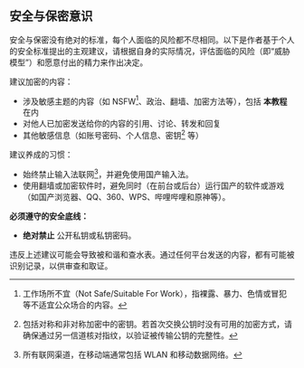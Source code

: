 ## 安全与保密意识

安全与保密没有绝对的标准，每个人面临的风险都不尽相同。以下是作者基于个人的安全标准提出的主观建议，请根据自身的实际情况，评估面临的风险（即“威胁模型”）和愿意付出的精力来作出决定。

建议加密的内容：

- 涉及敏感主题的内容（如 NSFW[^nsfw]、政治、翻墙、加密方法等），包括 **本教程** 在内
- 对他人已加密发送给你的内容的引用、讨论、转发和回复
- 其他敏感信息（如账号密码、个人信息、密钥[^key] 等）

建议养成的习惯：

- 始终禁止输入法联网[^network]，并避免使用国产输入法。
- 使用翻墙或加密软件时，避免同时（在前台或后台）运行国产的软件或游戏（如国产浏览器、QQ、360、WPS、哔哩哔哩和原神等）。

**必须遵守的安全底线：**

- **绝对禁止** 公开私钥或私钥密码。

违反上述建议可能会导致被和谐和查水表。通过任何平台发送的内容，都有可能被识别记录，以供审查和取证。

[^nsfw]: 工作场所不宜（Not Safe/Suitable For Work），指裸露、暴力、色情或冒犯等不适宜公众场合的内容。
[^key]: 包括对称和非对称加密中的密钥。若首次交换公钥时没有可用的加密方式，请确保通过另一信道核对指纹，以验证被传输公钥的完整性。
[^network]: 所有联网渠道，在移动端通常包括 WLAN 和移动数据网络。